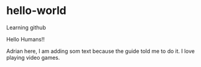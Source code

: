 # hello-world
Learning github

Hello Humans!!

Adrian here, I am adding som text because the guide told me to do it. I love playing video games.
